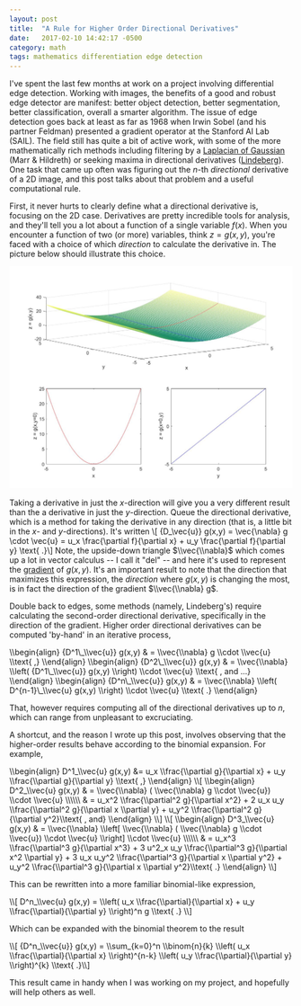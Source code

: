 ```yaml
---
layout: post
title:  "A Rule for Higher Order Directional Derivatives"
date:   2017-02-10 14:42:17 -0500
category: math
tags: mathematics differentiation edge detection
---
```


I've spent the last few months at work on a project involving differential edge detection.
Working with images, the benefits of a good and robust edge detector are manifest: better object detection, better segmentation, better classification, overall a smarter algorithm.
The issue of edge detection goes back at least as far as 1968 when Irwin Sobel (and his partner Feldman) presented a gradient operator at the Stanford AI Lab (SAIL).
The field still has quite a bit of active work, with some of the more mathematically rich methods including filtering by a [Laplacian of Gaussian](http://homepages.inf.ed.ac.uk/rbf/HIPR2/log.htm) (Marr & Hildreth) or seeking maxima in directional derivatives ([Lindeberg](https://en.wikipedia.org/wiki/Edge_detection#Differential)).
One task that came up often was figuring out the *n*-th *directional* derivative of a 2D image, and this post talks about that problem and a useful computational rule.

First, it never hurts to clearly define what a directional derivative is, focusing on the 2D case.
Derivatives are pretty incredible tools for analysis, and they'll tell you a lot about a function of a single variable $f(x)$.
When you encounter a function of two (or more) variables,  think $z=g(x,y)$, you're faced with a choice of which *direction* to calculate the derivative in.
The picture below should illustrate this choice.

 <!-- picture of z = x^2 + y -->
<img src="/images/posts/plots/derivatives_mesh-all.jpg" class="two-third-width-img">

Taking a derivative in just the $x$-direction will give you a very different result than the a derivative in just the $y$-direction.
Queue the directional derivative, which is a method for taking the derivative in any direction (that is, a little bit in the $x$- and $y$-directions).
It's written
<span class="equation">
\\[ {D\_\\vec{u}} g(x,y) = \\vec{\\nabla} g \\cdot \\vec{u} = u\_x \\frac{\\partial f}{\\partial x} + u\_y \\frac{\\partial f}{\\partial y} \\text{ .}\\]
</span>
Note, the upside-down triangle $\\vec{\\nabla}$ which comes up a lot in vector calculus -- I call it "del" -- and here it's used to represent the [gradient](https://en.wikipedia.org/wiki/Gradient) of $g(x,y)$.
It's an important result to note that the direction that maximizes this expression, the *direction* where $g(x,y)$ is changing the most, is in fact the direction of the gradient $\\vec{\\nabla} g$.

Double back to edges, some methods (namely, Lindeberg's) require calculating the second-order directional derivative, specifically in the direction of the gradient.
Higher order directional derivatives can be computed 'by-hand' in an iterative process,

<span class="equation">
\\begin{align} {D^1\_\\vec{u}} g(x,y) & = \\vec{\\nabla} g \\cdot \\vec{u} \\text{ ,} \\end{align}
</span>

<span class="equation">
\\begin{align} {D^2\_\\vec{u}} g(x,y) & = \\vec{\\nabla} \\left( {D^1\_\\vec{u}} g(x,y) \\right) \\cdot \\vec{u} \\text{ , and ...} \\end{align}
</span>

<span class="equation">
\\begin{align} {D^n\_\\vec{u}} g(x,y) & = \\vec{\\nabla} \\left( D^{n-1}\_\\vec{u} g(x,y) \\right) \\cdot \\vec{u} \\text{ .} \\end{align}
</span>

That, however requires computing all of the directional derivatives up to $n$, which can range from unpleasant to excruciating.

A shortcut, and the reason I wrote up this post, involves observing that the higher-order results behave according to the binomial expansion.
For example,

<span class="equation">
\\begin{align} D^1_\\vec{u} g(x,y) &= u_x \\frac{\\partial g}{\\partial x} + u_y \\frac{\\partial g}{\\partial y} \\text{ ,} \\end{align}
</span>

<span class="equation">
\\[
\\begin{align}
D^2_\\vec{u} g(x,y) & = \\vec{\\nabla} ( \\vec{\\nabla} g \\cdot \\vec{u}) \\cdot \\vec{u} \\\\\\
& = u_x^2 \\frac{\\partial^2 g}{\\partial x^2} + 2 u_x u_y \\frac{\\partial^2 g}{\\partial x \\partial y} + u_y^2 \\frac{\\partial^2 g}{\\partial y^2}\\text{ , and}
\\end{align}
\\]
</span>

<span class="equation">
\\[
\\begin{align}
D^3_\\vec{u} g(x,y) & = \\vec{\\nabla} \\left[ \\vec{\\nabla} ( \\vec{\\nabla} g \\cdot \\vec{u}) \\cdot \\vec{u} \\right] \\cdot \\vec{u} \\\\\\
& = u_x^3 \\frac{\\partial^3 g}{\\partial x^3} + 3 u^2_x u_y \\frac{\\partial^3 g}{\\partial x^2 \\partial y} + 3 u_x u_y^2 \\frac{\\partial^3 g}{\\partial x \\partial y^2} + u_y^2 \\frac{\\partial^3 g}{\\partial x \\partial y^2}\\text{ .}
\\end{align}
\\]
</span>

This can be rewritten into a more familiar binomial-like expression,

<span class="equation">
\\[ D^n_\\vec{u} g(x,y) = \\left( u_x \\frac{\\partial}{\\partial x} + u_y \\frac{\\partial}{\\partial y} \\right)^n g \\text{ .} \\]
</span>

Which can be expanded with the binomial theorem to the result

<span class="equation">
\\[ {D^n_\\vec{u}} g(x,y) = \\sum_{k=0}^n \\binom{n}{k} \\left( u_x \\frac{\\partial}{\\partial x} \\right)^{n-k} \\left( u_y \\frac{\\partial}{\\partial y} \\right)^{k} \\text{ .}\\]
</span>


This result came in handy when I was working on my project, and hopefully will help others as well.
